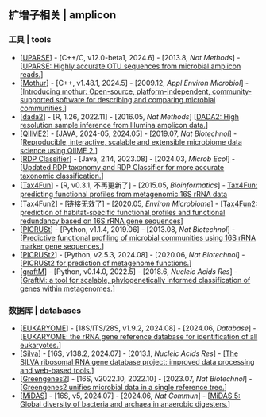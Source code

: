 ## 扩增子相关 | amplicon

### 工具 | tools
- [[UPARSE](http://drive5.com/uparse/)] - [C++/C, v12.0-beta1, 2024.6] - [2013.8, _Nat Methods_] - [[UPARSE: Highly accurate OTU sequences from microbial amplicon reads.](https://doi.org/10.1038/nmeth.2604)]
- [[Mothur](https://github.com/mothur/mothur/tree/v1.48.1)] - [C++, v1.48.1, 2024.5] - [2009.12, _Appl Environ Microbiol_] - [[Introducing mothur: Open-source, platform-independent, community-supported software for describing and comparing microbial communities.](https://doi.org/10.1128/AEM.01541-09)]
- [[dada2](https://github.com/benjjneb/dada2)] - [R, 1.26, 2022.11] - [2016.05, _Nat Methods_] [[DADA2: High resolution sample inference from Illumina amplicon data.](https://doi.org/10.1038/nmeth.3869)]
- [[QIIME2](https://qiime2.org/)] - [JAVA, 2024-05, 2024.05] - [2019.07, _Nat Biotechnol_] - [[Reproducible, interactive, scalable and extensible microbiome data science using QIIME 2.](https://doi.org/10.1038/s41587-019-0209-9)]
- [[RDP Classifier](https://sourceforge.net/projects/rdp-classifier/)] - [Java, 2.14, 2023.08] - [2024.03, _Microb Ecol_] - [[Updated RDP taxonomy and RDP Classifier for more accurate taxonomic classification.](https://doi.org/10.1128/mra.01063-23)]
- [[Tax4Fun](https://tax4fun.gobics.de)] - [R, v0.3.1, 不再更新了] - [2015.05, _Bioinformatics_] - [Tax4Fun: predicting functional profiles from metagenomic 16S rRNA data](http://dx.doi.org/10.1093/bioinformatics/btv287)
- [Tax4Fun2] - [链接无效了] - [2020.05, _Environ Microbiome_] - [[Tax4Fun2: prediction of habitat-specific functional profiles and functional redundancy based on 16S rRNA gene sequences](https://doi.org/10.1186/s40793-020-00358-7)]
- [[PICRUSt](https://github.com/picrust/picrust)] - [Python, v1.1.4, 2019.06] - [2013.08, _Nat Biotechnol_] - [[Predictive functional profiling of microbial communities using 16S rRNA marker gene sequences.](https://doi.org/10.1038/nbt.2676)]
- [[PICRUSt2](https://github.com/picrust/picrust2)] - [Python, v2.5.3, 2024.08] - [2020.06, _Nat Biotechnol_] - [[PICRUSt2 for prediction of metagenome functions.](https://doi.org/10.1038/s41587-020-0548-6)]
- [[graftM](https://github.com/geronimp/graftM)] - [Python, v0.14.0, 2022.5] - [2018.6, _Nucleic Acids Res_] - [[GraftM: a tool for scalable, phylogenetically informed classification of genes within metagenomes.](https://doi.org/10.1093/nar/gky174)]


### 数据库 | databases
- [[EUKARYOME](https://eukaryome.org)] - [18S/ITS/28S, v1.9.2, 2024.08] - [2024.06, _Database_] - [[EUKARYOME: the rRNA gene reference database for identification of all eukaryotes.](https://doi.org/10.1093/database/baae043)]
- [[Silva](https://www.arb-silva.de)] - [16S, v138.2, 2024.07] - [2013.1, _Nucleic Acids Res_] - [[The SILVA ribosomal RNA gene database project: improved data processing and web-based tools.](https://doi.org/10.1093/nar/gks1219)]
- [[Greengenes2](http://ftp.microbio.me/greengenes_release/)] - [16S, v2022.10, 2022.10] - [2023.07, _Nat Biotechnol_] - [[Greengenes2 unifies microbial data in a single reference tree.](https://doi.org/10.1038/s41587-023-01845-1)]
- [[MiDAS](https://midasfieldguide.org/guide)] - [16S, v5, 2024.07] - [2024.06, _Nat Commun_] - [[MiDAS 5: Global diversity of bacteria and archaea in anaerobic digesters.](https://doi.org/10.1038/s41467-024-49641-y)]
